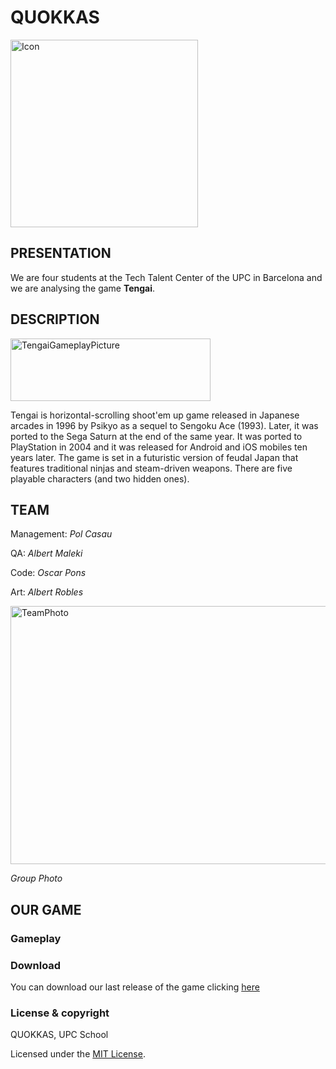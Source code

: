 # QUOKKAS

<img src="https://pbs.twimg.com/media/DXx4h0xWAAAiKg5.png" alt="Icon" width="300" height="300">

## PRESENTATION

We are four students at the Tech Talent Center of the UPC in Barcelona and we are analysing the game **Tengai**. 

## DESCRIPTION

<img src="https://i.ytimg.com/vi/pl0iWFsP34Q/maxresdefault.jpg" alt="TengaiGameplayPicture" width="320" height="100">

Tengai is horizontal-scrolling shoot'em up game released in Japanese arcades in 1996 by Psikyo as a sequel to Sengoku Ace (1993). Later, it was ported to the Sega Saturn at the end of the same year. It was ported to PlayStation in 2004 and it was released for Android and iOS mobiles ten years later. The game is set in a futuristic version of feudal Japan that features traditional ninjas and steam-driven weapons. There are five playable characters (and two hidden ones).

## TEAM

Management: _Pol Casau_

QA: _Albert Maleki_

Code: _Oscar Pons_

Art: _Albert Robles_

<img src="https://pbs.twimg.com/media/DXx87jjX0AATRCR.jpg" alt="TeamPhoto" width="550" height="413">

_Group Photo_

## OUR GAME

### Gameplay

### Download

You can download our last release of the game clicking [here](https://github.com/Bullseye14/TENGAI-Project1/releases/tag/0.4.7)

### License & copyright

QUOKKAS, UPC School

Licensed under the [MIT License](https://github.com/Bullseye14/TENGAI-Project1/blob/master/LICENSE.md).

